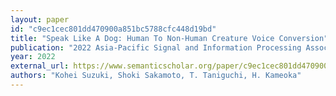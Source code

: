 ```yaml
---
layout: paper
id: "c9ec1cec801dd470900a851bc5788cfc448d19bd"
title: "Speak Like A Dog: Human To Non-Human Creature Voice Conversion"
publication: "2022 Asia-Pacific Signal and Information Processing Association Annual Summit and Conference (APSIPA ASC)"
year: 2022
external_url: https://www.semanticscholar.org/paper/c9ec1cec801dd470900a851bc5788cfc448d19bd
authors: "Kohei Suzuki, Shoki Sakamoto, T. Taniguchi, H. Kameoka"
---
```

